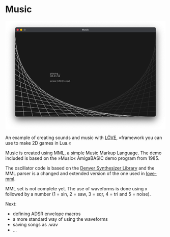 # Music

![Screenshot](https://raw.githubusercontent.com/marc2o/Music/main/assets/screenshot.png)

An example of creating sounds and music with [LÖVE](https://love2d.org/), »framework you can use to make 2D games in Lua.«

Music is created using MML, a simple Music Markup Language. The demo included is based on the »Music« AmigaBASIC demo program from 1985.

The oscillator code is based on the [Denver Synthesizer Library](https://love2d.org/forums/viewtopic.php?t=79499) and the MML parser is a changed and extended version of the one used in [love-mml](https://github.com/GoonHouse/love-mml).

MML set is not complete yet. The use of waveforms is done using x followed by a number (1 = sin, 2 = saw, 3 = sqr, 4 = tri and 5 = noise).

Next:
* defining ADSR envelope macros
* a more standard way of using the waveforms
* saving songs as .wav
* …
